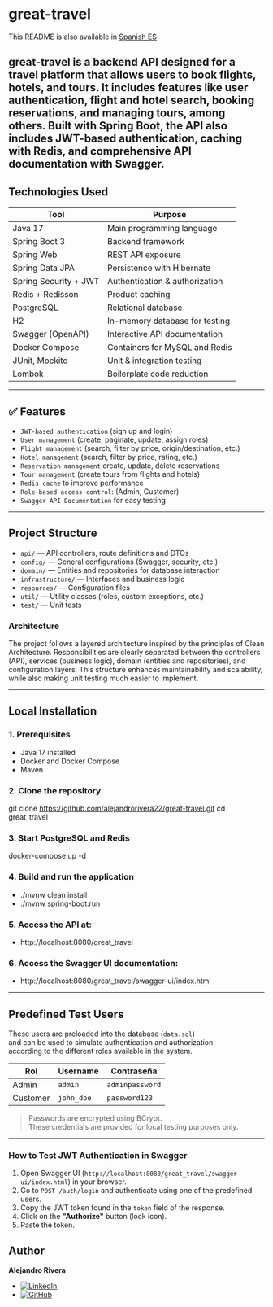 #  great-travel

This README is also available in [Spanish ES](./README.es.md)

**great-travel**  is a backend API designed for a travel platform that 
allows users to book flights, hotels, and tours. It includes features 
like user authentication, flight and hotel search, booking reservations, 
and managing tours, among others. Built with Spring Boot, the API also 
includes JWT-based authentication, caching with Redis, and comprehensive
API documentation with Swagger.
---
## Technologies Used

| Tool                  | Purpose                               |
|-----------------------|---------------------------------------|
| Java 17               | Main programming language             |
| Spring Boot 3         | Backend framework                     |
| Spring Web            | REST API exposure                     |
| Spring Data JPA       | Persistence with Hibernate            |
| Spring Security + JWT | Authentication & authorization      |
| Redis + Redisson      | Product caching                       |
| PostgreSQL            | Relational database                   |
| H2                    | In-memory database for testing        |
| Swagger (OpenAPI)     | Interactive API documentation         |
| Docker Compose        | Containers for MySQL and Redis        |
| JUnit, Mockito        | Unit & integration testing            |
| Lombok                | Boilerplate code reduction            |

---

## ✅ Features

- `JWT-based authentication` (sign up and login)
- `User management` (create, paginate, update, assign roles)
- `Flight management` (search, filter by price, origin/destination, etc.)
- `Hotel management` (search, filter by price, rating, etc.)
- `Reservation management` create, update, delete reservations
- `Tour management`  (create tours from flights and hotels)
- `Redis cache` to improve performance
- `Role-based access control`: (Admin, Customer)
-  `Swagger API Documentation` for easy testing

---
## Project Structure
- `api/` — API controllers, route definitions and DTOs
- `config/` — General configurations (Swagger, security, etc.)
- `domain/` — Entities and repositories for database interaction
- `infrastructure/` — Interfaces and business logic
- `resources/` — Configuration files
- `util/` — Utility classes (roles, custom exceptions, etc.)
- `test/` — Unit tests

### Architecture
The project follows a layered architecture inspired by the principles of
Clean Architecture. Responsibilities are clearly separated between the
controllers (API), services (business logic),
domain (entities and repositories), and configuration layers.
This structure enhances maintainability and scalability,
while also making unit testing much easier to implement.

---

##  Local Installation

### 1. Prerequisites

- Java 17 installed
- Docker and Docker Compose
- Maven

### 2. Clone the repository
git clone https://github.com/alejandrorivera22/great-travel.git
cd great_travel

### 3. Start PostgreSQL  and Redis
docker-compose up -d

### 4. Build and run the application
- ./mvnw clean install
- ./mvnw spring-boot:run

### 5. Access the API at:
- http://localhost:8080/great_travel

### 6. Access the Swagger UI documentation:
- http://localhost:8080/great_travel/swagger-ui/index.html
---

## Predefined Test Users

These users are preloaded into the database (`data.sql`)  
and can be used to simulate authentication and authorization  
according to the different roles available in the system.

| Rol      | Username    | Contraseña       |
|----------|-------------|------------------|
| Admin    | `admin`     | `adminpassword`  |
| Customer | `john_doe ` | `password123`    |

> Passwords are encrypted using BCrypt.  
> These credentials are provided for local testing purposes only.

---

###  How to Test JWT Authentication in Swagger

1. Open Swagger UI (`http://localhost:8080/great_travel/swagger-ui/index.html`) in your browser.
2. Go to `POST /auth/login` and authenticate using one of the predefined users.
3. Copy the JWT token found in the `token` field of the response.
4. Click on the **"Authorize"** button (lock icon).
5. Paste the token.

##  Author

**Alejandro Rivera**
- [![LinkedIn](https://img.shields.io/badge/LinkedIn-Connect-blue?logo=linkedin)](https://www.linkedin.com/in/alejandro-rivera-verdayes-dev/)
- [![GitHub](https://img.shields.io/badge/GitHub-000?style=for-the-badge&logo=github&logoColor=white)](https://github.com/alejandrorivera22)
